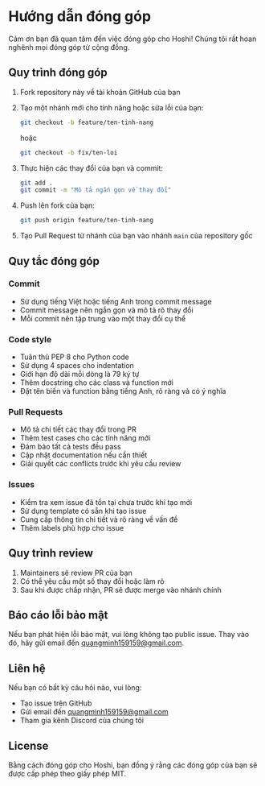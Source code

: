 # Hướng dẫn đóng góp

Cảm ơn bạn đã quan tâm đến việc đóng góp cho Hoshi! Chúng tôi rất hoan nghênh mọi đóng góp từ cộng đồng.

## Quy trình đóng góp

1. Fork repository này về tài khoản GitHub của bạn
2. Tạo một nhánh mới cho tính năng hoặc sửa lỗi của bạn:
   ```bash
   git checkout -b feature/ten-tinh-nang
   ```
   hoặc
   ```bash
   git checkout -b fix/ten-loi
   ```

3. Thực hiện các thay đổi của bạn và commit:
   ```bash
   git add .
   git commit -m "Mô tả ngắn gọn về thay đổi"
   ```

4. Push lên fork của bạn:
   ```bash
   git push origin feature/ten-tinh-nang
   ```

5. Tạo Pull Request từ nhánh của bạn vào nhánh `main` của repository gốc

## Quy tắc đóng góp

### Commit

- Sử dụng tiếng Việt hoặc tiếng Anh trong commit message
- Commit message nên ngắn gọn và mô tả rõ thay đổi
- Mỗi commit nên tập trung vào một thay đổi cụ thể

### Code style

- Tuân thủ PEP 8 cho Python code
- Sử dụng 4 spaces cho indentation
- Giới hạn độ dài mỗi dòng là 79 ký tự
- Thêm docstring cho các class và function mới
- Đặt tên biến và function bằng tiếng Anh, rõ ràng và có ý nghĩa

### Pull Requests

- Mô tả chi tiết các thay đổi trong PR
- Thêm test cases cho các tính năng mới
- Đảm bảo tất cả tests đều pass
- Cập nhật documentation nếu cần thiết
- Giải quyết các conflicts trước khi yêu cầu review

### Issues

- Kiểm tra xem issue đã tồn tại chưa trước khi tạo mới
- Sử dụng template có sẵn khi tạo issue
- Cung cấp thông tin chi tiết và rõ ràng về vấn đề
- Thêm labels phù hợp cho issue

## Quy trình review

1. Maintainers sẽ review PR của bạn
2. Có thể yêu cầu một số thay đổi hoặc làm rõ
3. Sau khi được chấp nhận, PR sẽ được merge vào nhánh chính

## Báo cáo lỗi bảo mật

Nếu bạn phát hiện lỗi bảo mật, vui lòng không tạo public issue. Thay vào đó, hãy gửi email đến quangminh159159@gmail.com.

## Liên hệ

Nếu bạn có bất kỳ câu hỏi nào, vui lòng:
- Tạo issue trên GitHub
- Gửi email đến quangminh159159@gmail.com
- Tham gia kênh Discord của chúng tôi

## License

Bằng cách đóng góp cho Hoshi, bạn đồng ý rằng các đóng góp của bạn sẽ được cấp phép theo giấy phép MIT. 